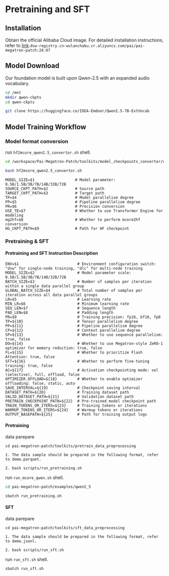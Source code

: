 # Pretraining and SFT

## Installation

 Obtain the official Alibaba Cloud image. For detailed installation instructions, refer to [link](http://192.168.40.122/cognitive-computing/pai-megatron-patch/-/tree/dev_github/examples/qwen2_5).`dsw-registry.cn-wulanchabu.cr.aliyuncs.com/pai/pai-megatron-patch:24.07` 



## Model Download
Our foundation model is built upon Qwen-2.5 with an expanded audio vocabulary.

```bash
cd /mnt
mkdir qwen-ckpts
cd qwen-ckpts

git clone https://huggingface.co/IDEA-Emdoor/Qwen2.5-7B-ExtVocab

```

## Model Training Workflow
### Model format conversion
run `hf2mcore_qwen2.5_convertor.sh` shell.

```bash
cd /workspace/Pai-Megatron-Patch/toolkits/model_checkpoints_convertor/qwen

bash hf2mcore_qwen2.5_convertor.sh
```

```
MODEL_SIZE=$1                  # Model parameter: 0.5B/1.5B/3B/7B/14B/32B/72B
SOURCE_CKPT_PATH=$2            # Source path
TARGET_CKPT_PATH=$3            # Target path
TP=$4                          # Model parallelism degree
PP=$5                          # Pipeline parallelism degree
PR=$6                          # Precision conversion
USE_TE=$7                      # Whether to use Transformer Engine for modeling
mg2hf=$8                       # Whether to perform mcore2hf conversion
HG_CKPT_PATH=$9                # Path for HF checkpoint

```

### Pretraining & SFT
#### Pretraining and SFT Instruction Description
```
ENV=$1                          # Environment configuration switch: "dsw" for single-node training, "dlc" for multi-node training  
MODEL_SIZE=$2                   # Model parameter scale: 0.5B/1.5B/3B/7B/14B/32B/72B  
BATCH_SIZE=$3                   # Number of samples per iteration within a single data parallel group  
GLOBAL_BATCH_SIZE=$4            # Total number of samples per iteration across all data parallel groups  
LR=$5                           # Learning rate  
MIN_LR=$6                       # Minimum learning rate  
SEQ_LEN=$7                      # Sequence length  
PAD_LEN=$8                      # Padding length  
PR=$9                           # Training precision: fp16, bf16, fp8  
TP=${10}                        # Tensor parallelism degree  
PP=${11}                        # Pipeline parallelism degree  
CP=${12}                        # Context parallelism degree  
SP=${13}                        # Whether to use sequence parallelism: true, false  
DO=${14}                        # Whether to use Megatron-style ZeRO-1 optimizer for memory reduction: true, false  
FL=${15}                        # Whether to prioritize Flash Attention: true, false  
SFT=${16}                       # Whether to perform fine-tuning training: true, false  
AC=${17}                        # Activation checkpointing mode: sel (selective), full, offload, false  
OPTIMIZER_OFFLOAD=${18}         # Whether to enable optimizer offloading: false, static, auto  
SAVE_INTERVAL=${19}             # Checkpoint saving interval  
DATASET_PATH=${20}              # Training dataset path  
VALID_DATASET_PATH=${21}        # Validation dataset path  
PRETRAIN_CHECKPOINT_PATH=${22}  # Pre-trained model checkpoint path  
TRAIN_TOKENS_OR_ITERS=${23}     # Training tokens or iterations  
WARMUP_TOKENS_OR_ITERS=${24}    # Warmup tokens or iterations  
OUTPUT_BASEPATH=${25}           # Path for training output logs  

```
#### Pretraining

data parepare
```
cd pai-megatron-patch/toolkits/pretrain_data_preprocessing

1. The data sample should be prepared in the following format, refer to demo.parquet.

2. bash scripts/run_pretraining.sh
```

run `run_mcore_qwen.sh` shell.

```bash
cd pai-megatron-patch/examples/qwen2_5

sbatch run_pretraining.sh
```

#### SFT
data parepare
```
cd pai-megatron-patch/toolkits/sft_data_preprocessing

1. The data sample should be prepared in the following format, refer to demo.jsonl.

2. bash scripts/run_sft.sh
```
run `run_sft.sh` shell.

```bash
sbatch run_sft.sh

```